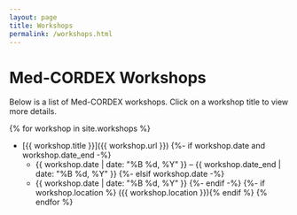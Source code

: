 ```yaml
---
layout: page
title: Workshops
permalink: /workshops.html
---
```


# Med-CORDEX Workshops

Below is a list of Med-CORDEX workshops. Click on a workshop title to view more details.

{% for workshop in site.workshops %}
- [{{ workshop.title }}]({{ workshop.url }})
  {%- if workshop.date and workshop.date_end -%}
    - {{ workshop.date | date: "%B %d, %Y" }} – {{ workshop.date_end | date: "%B %d, %Y" }}
  {%- elsif workshop.date -%}
    - {{ workshop.date | date: "%B %d, %Y" }}
  {%- endif -%}
  {%- if workshop.location %} ({{ workshop.location }}){% endif %}
{% endfor %}
